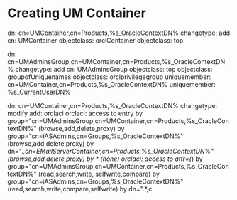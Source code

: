 
# Creating UM Container 
dn: cn=UMContainer,cn=Products,%s_OracleContextDN%
changetype: add
cn: UMContainer
objectclass: orclContainer
objectclass: top

dn: cn=UMAdminsGroup,cn=UMContainer,cn=Products,%s_OracleContextDN%
changetype: add
cn: UMAdminsGroup
objectclass: top
objectclass: groupofUniquenames
objectclass: orclprivilegegroup
uniquemember: cn=UMContainer,cn=Products,%s_OracleContextDN%
uniquemember: %s_CurrentUserDN% 

dn: cn=UMContainer,cn=Products,%s_OracleContextDN%
changetype: modify
add: orclaci
orclaci: access to entry by group="cn=UMAdminsGroup,cn=UMContainer,cn=Products,%s_OracleContextDN%" (browse,add,delete,proxy) by group="cn=iASAdmins,cn=Groups,%s_OracleContextDN%" (browse,add,delete,proxy) by dn=".*,cn=EMailServerContainer,cn=Products,%s_OracleContextDN%" (browse,add,delete,proxy) by * (none)
orclaci: access to attr=(*) by group="cn=UMAdminsGroup,cn=UMContainer,cn=Products,%s_OracleContextDN%" (read,search,write, selfwrite,compare) by group="cn=iASAdmins,cn=Groups,%s_OracleContextDN%" (read,search,write,compare,selfwrite) by dn=".*,c